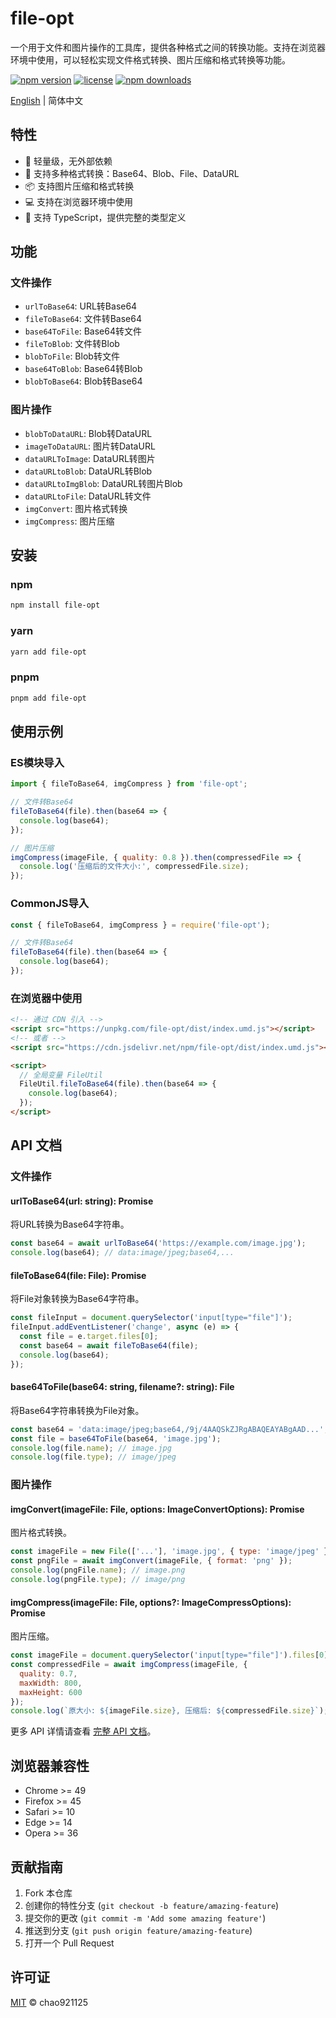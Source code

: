 # file-opt

一个用于文件和图片操作的工具库，提供各种格式之间的转换功能。支持在浏览器环境中使用，可以轻松实现文件格式转换、图片压缩和格式转换等功能。

[![npm version](https://img.shields.io/npm/v/file-opt.svg)](https://www.npmjs.com/package/file-opt)
[![license](https://img.shields.io/npm/l/file-opt.svg)](https://github.com/chao921125/file-opt/blob/main/LICENSE)
[![npm downloads](https://img.shields.io/npm/dm/file-cc.svg)](https://www.npmjs.com/package/file-opt)

[English](./README.en.md) | 简体中文

## 特性

- 🚀 轻量级，无外部依赖
- 🔄 支持多种格式转换：Base64、Blob、File、DataURL
- 📦 支持图片压缩和格式转换
- 💻 支持在浏览器环境中使用
- 📱 支持 TypeScript，提供完整的类型定义

## 功能

### 文件操作
- `urlToBase64`: URL转Base64
- `fileToBase64`: 文件转Base64
- `base64ToFile`: Base64转文件
- `fileToBlob`: 文件转Blob
- `blobToFile`: Blob转文件
- `base64ToBlob`: Base64转Blob
- `blobToBase64`: Blob转Base64

### 图片操作
- `blobToDataURL`: Blob转DataURL
- `imageToDataURL`: 图片转DataURL
- `dataURLToImage`: DataURL转图片
- `dataURLtoBlob`: DataURL转Blob
- `dataURLtoImgBlob`: DataURL转图片Blob
- `dataURLtoFile`: DataURL转文件
- `imgConvert`: 图片格式转换
- `imgCompress`: 图片压缩

## 安装

### npm

```bash
npm install file-opt
```

### yarn

```bash
yarn add file-opt
```

### pnpm

```bash
pnpm add file-opt
```

## 使用示例

### ES模块导入
```javascript
import { fileToBase64, imgCompress } from 'file-opt';

// 文件转Base64
fileToBase64(file).then(base64 => {
  console.log(base64);
});

// 图片压缩
imgCompress(imageFile, { quality: 0.8 }).then(compressedFile => {
  console.log('压缩后的文件大小:', compressedFile.size);
});
```

### CommonJS导入
```javascript
const { fileToBase64, imgCompress } = require('file-opt');

// 文件转Base64
fileToBase64(file).then(base64 => {
  console.log(base64);
});
```

### 在浏览器中使用
```html
<!-- 通过 CDN 引入 -->
<script src="https://unpkg.com/file-opt/dist/index.umd.js"></script>
<!-- 或者 -->
<script src="https://cdn.jsdelivr.net/npm/file-opt/dist/index.umd.js"></script>

<script>
  // 全局变量 FileUtil
  FileUtil.fileToBase64(file).then(base64 => {
    console.log(base64);
  });
</script>
```

## API 文档

### 文件操作

#### urlToBase64(url: string): Promise<string>
将URL转换为Base64字符串。

```javascript
const base64 = await urlToBase64('https://example.com/image.jpg');
console.log(base64); // data:image/jpeg;base64,...
```

#### fileToBase64(file: File): Promise<string>
将File对象转换为Base64字符串。

```javascript
const fileInput = document.querySelector('input[type="file"]');
fileInput.addEventListener('change', async (e) => {
  const file = e.target.files[0];
  const base64 = await fileToBase64(file);
  console.log(base64);
});
```

#### base64ToFile(base64: string, filename?: string): File
将Base64字符串转换为File对象。

```javascript
const base64 = 'data:image/jpeg;base64,/9j/4AAQSkZJRgABAQEAYABgAAD...';
const file = base64ToFile(base64, 'image.jpg');
console.log(file.name); // image.jpg
console.log(file.type); // image/jpeg
```

### 图片操作

#### imgConvert(imageFile: File, options: ImageConvertOptions): Promise<File>
图片格式转换。

```javascript
const imageFile = new File(['...'], 'image.jpg', { type: 'image/jpeg' });
const pngFile = await imgConvert(imageFile, { format: 'png' });
console.log(pngFile.name); // image.png
console.log(pngFile.type); // image/png
```

#### imgCompress(imageFile: File, options?: ImageCompressOptions): Promise<File>
图片压缩。

```javascript
const imageFile = document.querySelector('input[type="file"]').files[0];
const compressedFile = await imgCompress(imageFile, {
  quality: 0.7,
  maxWidth: 800,
  maxHeight: 600
});
console.log(`原大小: ${imageFile.size}, 压缩后: ${compressedFile.size}`);
```

更多 API 详情请查看 [完整 API 文档](https://github.com/chao921125/file-opt/blob/main/docs/API.md)。

## 浏览器兼容性

- Chrome >= 49
- Firefox >= 45
- Safari >= 10
- Edge >= 14
- Opera >= 36

## 贡献指南

1. Fork 本仓库
2. 创建你的特性分支 (`git checkout -b feature/amazing-feature`)
3. 提交你的更改 (`git commit -m 'Add some amazing feature'`)
4. 推送到分支 (`git push origin feature/amazing-feature`)
5. 打开一个 Pull Request

## 许可证

[MIT](LICENSE) © chao921125